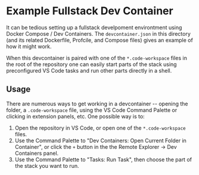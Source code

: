 # Example Fullstack Dev Container

It can be tedious setting up a fullstack develpoment environtment using Docker Compose /
Dev Containers. The `devcontainer.json` in this directory (and its related Dockerfile,
Profcile, and Compose files) gives an example of how it might work.

When this devcontainer is paired with one of the `*.code-workspace` files in the root of
the repository one can easily start parts of the stack using preconfigured VS Code tasks
and run other parts directly in a shell.

## Usage

There are numerous ways to get working in a devcontainer -- opening the folder, a
`.code-workspace` file, using the VS Code Command Palette or clicking in extension
panels, etc. One possible way is to:

1. Open the repository in VS Code, or open one of the `*.code-workspace` files.
2. Use the Command Palette to "Dev Containers: Open Current Folder in Container", or
   click the `+` button in the the Remote Explorer -> Dev Containers panel.
3. Use the Command Palette to "Tasks: Run Task", then choose the part of the stack you
   want to run.
